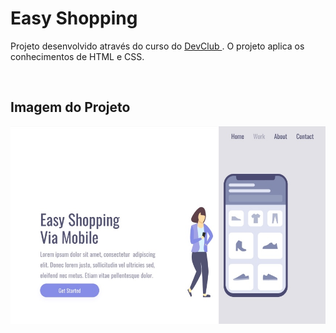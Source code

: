 <h1>Easy Shopping</h1>

Projeto desenvolvido através do curso do <a href="https://rodolfomori.com.br/devclub/">DevClub <a/>. O projeto aplica os conhecimentos de HTML e CSS.

<br>

<h2>Imagem do Projeto</h2>
<img src="https://github.com/AliceBeletate/Landing-Page-Responsivo-2/blob/main/final.jpg?raw=true" />

